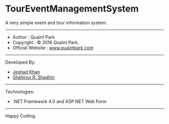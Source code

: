 # TourEventManagementSystem
A very simple event and tour information system.

<hr/>

 * Author               : Quaint Park
 * Copyright            : © 2018 Quaint Park.
 * Official Website     : www.quaintpark.com
 ------------------------------------------------------------------------------
 Developed By:
 * [Jeshad Khan](<https://github.com/JeshadKhan>)
 * [Shahinur R. Shadhin](<https://github.com/shadhin-int>)
 ------------------------------------------------------------------------------
 
Technologies:
 - .NET Framework 4.0 and ASP.NET Web Form

<hr />

Happy Coding.

